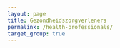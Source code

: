 ```yaml
---
layout: page
title: Gezondheidszorgverleners
permalink: /health-professionals/
target_group: true
---
```

